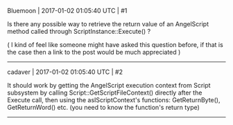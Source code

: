 Bluemoon | 2017-01-02 01:05:40 UTC | #1

Is there any possible way to retrieve the return value of an AngelScript method called through ScriptInstance::Execute() ?

( I kind of feel like someone might have asked this question before, if that is the case then a link to the post would be much appreciated )

-------------------------

cadaver | 2017-01-02 01:05:40 UTC | #2

It should work by getting the AngelScript execution context from Script subsystem by calling Script::GetScriptFileContext() directly after the Execute call, then using the asIScriptContext's functions: GetReturnByte(), GetReturnWord() etc. (you need to know the function's return type)

-------------------------

